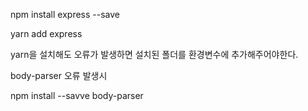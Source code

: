 npm install express --save

yarn add express

yarn을 설치해도 오류가 발생하면 설치된 폴더를 환경변수에 추가해주어야한다.

body-parser 오류 발생시

npm install --savve body-parser